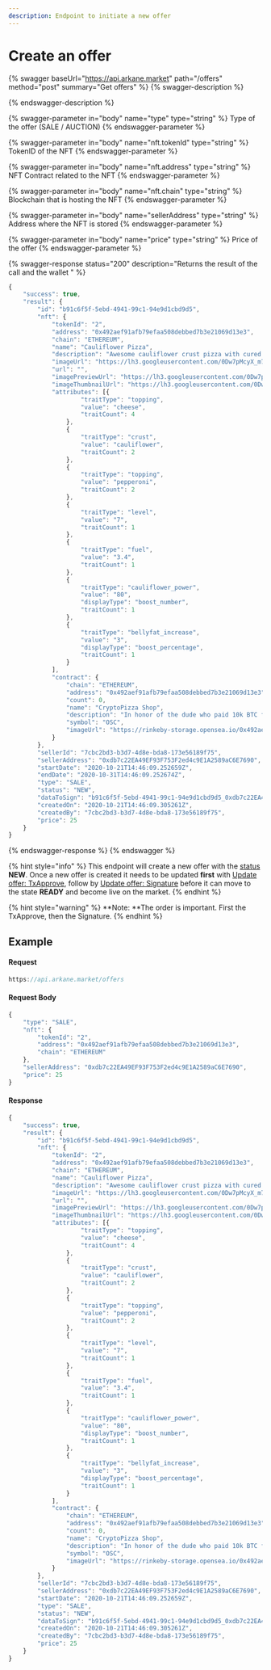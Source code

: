 ```yaml
---
description: Endpoint to initiate a new offer
---
```


# Create an offer

{% swagger baseUrl="https://api.arkane.market" path="/offers" method="post" summary="Get offers" %}
{% swagger-description %}

{% endswagger-description %}

{% swagger-parameter in="body" name="type" type="string" %}
Type of the offer (SALE / AUCTION)
{% endswagger-parameter %}

{% swagger-parameter in="body" name="nft.tokenId" type="string" %}
TokenID of the NFT
{% endswagger-parameter %}

{% swagger-parameter in="body" name="nft.address" type="string" %}
NFT Contract related to the NFT
{% endswagger-parameter %}

{% swagger-parameter in="body" name="nft.chain" type="string" %}
Blockchain that is hosting the NFT
{% endswagger-parameter %}

{% swagger-parameter in="body" name="sellerAddress" type="string" %}
Address where the NFT is stored
{% endswagger-parameter %}

{% swagger-parameter in="body" name="price" type="string" %}
Price of the offer
{% endswagger-parameter %}

{% swagger-response status="200" description="Returns the result of the call and the wallet " %}
```javascript
{
	"success": true,
	"result": {
		"id": "b91c6f5f-5ebd-4941-99c1-94e9d1cbd9d5",
		"nft": {
			"tokenId": "2",
			"address": "0x492aef91afb79efaa508debbed7b3e21069d13e3",
			"chain": "ETHEREUM",
			"name": "Cauliflower Pizza",
			"description": "Awesome cauliflower crust pizza with cured pepperoni. Found on a BBS in the early 80s.",
			"imageUrl": "https://lh3.googleusercontent.com/0Dw7pMcyX_m7T_6q3zzrvjmYMg-Matgg8c42DTGvviRDI8M7fa3Ot9siVfhzE0gqolLshVp2O6T3QdccmVblMurg7A",
			"url": "",
			"imagePreviewUrl": "https://lh3.googleusercontent.com/0Dw7pMcyX_m7T_6q3zzrvjmYMg-Matgg8c42DTGvviRDI8M7fa3Ot9siVfhzE0gqolLshVp2O6T3QdccmVblMurg7A=s250",
			"imageThumbnailUrl": "https://lh3.googleusercontent.com/0Dw7pMcyX_m7T_6q3zzrvjmYMg-Matgg8c42DTGvviRDI8M7fa3Ot9siVfhzE0gqolLshVp2O6T3QdccmVblMurg7A=s128",
			"attributes": [{
					"traitType": "topping",
					"value": "cheese",
					"traitCount": 4
				},
				{
					"traitType": "crust",
					"value": "cauliflower",
					"traitCount": 2
				},
				{
					"traitType": "topping",
					"value": "pepperoni",
					"traitCount": 2
				},
				{
					"traitType": "level",
					"value": "7",
					"traitCount": 1
				},
				{
					"traitType": "fuel",
					"value": "3.4",
					"traitCount": 1
				},
				{
					"traitType": "cauliflower_power",
					"value": "80",
					"displayType": "boost_number",
					"traitCount": 1
				},
				{
					"traitType": "bellyfat_increase",
					"value": "3",
					"displayType": "boost_percentage",
					"traitCount": 1
				}
			],
			"contract": {
				"chain": "ETHEREUM",
				"address": "0x492aef91afb79efaa508debbed7b3e21069d13e3",
				"count": 0,
				"name": "CryptoPizza Shop",
				"description": "In honor of the dude who paid 10k BTC for two large pizzas in 2010, I'm proud to announce the first ever CryptoPizza Shop! Collect these slices - more to be added soon, but these OG CryptoPizza Slices will go down in history!",
				"symbol": "OSC",
				"imageUrl": "https://rinkeby-storage.opensea.io/0x492aef91afb79efaa508debbed7b3e21069d13e3-1561429292.png"
			}
		},
		"sellerId": "7cbc2bd3-b3d7-4d8e-bda8-173e56189f75",
		"sellerAddress": "0xdb7c22EA49EF93F753F2ed4c9E1A2589aC6E7690",
		"startDate": "2020-10-21T14:46:09.252659Z",
		"endDate": "2020-10-31T14:46:09.252674Z",
		"type": "SALE",
		"status": "NEW",
		"dataToSign": "b91c6f5f-5ebd-4941-99c1-94e9d1cbd9d5_0xdb7c22EA49EF93F753F2ed4c9E1A2589aC6E7690_0xb06b3f1e824BD7eFC0BCe584cF6B772dC0Ff7C75_2",
		"createdOn": "2020-10-21T14:46:09.305261Z",
		"createdBy": "7cbc2bd3-b3d7-4d8e-bda8-173e56189f75",
		"price": 25
	}
}
```
{% endswagger-response %}
{% endswagger %}

{% hint style="info" %}
This endpoint will create a new offer with the [status](../../deep-dive-1/object-reference/status.md) **NEW**. Once a new offer is created it needs to be updated **first** with [Update offer: TxApprove](update-offer-txapprove/), follow by [Update offer: Signature](update-offer-signature.md) before it can move to the state **READY** and become live on the market.
{% endhint %}

{% hint style="warning" %}
**Note: **The order is important. First the TxApprove, then the Signature.&#x20;
{% endhint %}

## Example

#### Request

```javascript
https://api.arkane.market/offers
```

#### Request Body

```javascript
{
    "type": "SALE",
    "nft": {
        "tokenId": "2",
        "address": "0x492aef91afb79efaa508debbed7b3e21069d13e3",
        "chain": "ETHEREUM"
    },
    "sellerAddress": "0xdb7c22EA49EF93F753F2ed4c9E1A2589aC6E7690",
    "price": 25
}
```

#### Response

```javascript
{
	"success": true,
	"result": {
		"id": "b91c6f5f-5ebd-4941-99c1-94e9d1cbd9d5",
		"nft": {
			"tokenId": "2",
			"address": "0x492aef91afb79efaa508debbed7b3e21069d13e3",
			"chain": "ETHEREUM",
			"name": "Cauliflower Pizza",
			"description": "Awesome cauliflower crust pizza with cured pepperoni. Found on a BBS in the early 80s.",
			"imageUrl": "https://lh3.googleusercontent.com/0Dw7pMcyX_m7T_6q3zzrvjmYMg-Matgg8c42DTGvviRDI8M7fa3Ot9siVfhzE0gqolLshVp2O6T3QdccmVblMurg7A",
			"url": "",
			"imagePreviewUrl": "https://lh3.googleusercontent.com/0Dw7pMcyX_m7T_6q3zzrvjmYMg-Matgg8c42DTGvviRDI8M7fa3Ot9siVfhzE0gqolLshVp2O6T3QdccmVblMurg7A=s250",
			"imageThumbnailUrl": "https://lh3.googleusercontent.com/0Dw7pMcyX_m7T_6q3zzrvjmYMg-Matgg8c42DTGvviRDI8M7fa3Ot9siVfhzE0gqolLshVp2O6T3QdccmVblMurg7A=s128",
			"attributes": [{
					"traitType": "topping",
					"value": "cheese",
					"traitCount": 4
				},
				{
					"traitType": "crust",
					"value": "cauliflower",
					"traitCount": 2
				},
				{
					"traitType": "topping",
					"value": "pepperoni",
					"traitCount": 2
				},
				{
					"traitType": "level",
					"value": "7",
					"traitCount": 1
				},
				{
					"traitType": "fuel",
					"value": "3.4",
					"traitCount": 1
				},
				{
					"traitType": "cauliflower_power",
					"value": "80",
					"displayType": "boost_number",
					"traitCount": 1
				},
				{
					"traitType": "bellyfat_increase",
					"value": "3",
					"displayType": "boost_percentage",
					"traitCount": 1
				}
			],
			"contract": {
				"chain": "ETHEREUM",
				"address": "0x492aef91afb79efaa508debbed7b3e21069d13e3",
				"count": 0,
				"name": "CryptoPizza Shop",
				"description": "In honor of the dude who paid 10k BTC for two large pizzas in 2010, I'm proud to announce the first ever CryptoPizza Shop! Collect these slices - more to be added soon, but these OG CryptoPizza Slices will go down in history!",
				"symbol": "OSC",
				"imageUrl": "https://rinkeby-storage.opensea.io/0x492aef91afb79efaa508debbed7b3e21069d13e3-1561429292.png"
			}
		},
		"sellerId": "7cbc2bd3-b3d7-4d8e-bda8-173e56189f75",
		"sellerAddress": "0xdb7c22EA49EF93F753F2ed4c9E1A2589aC6E7690",
		"startDate": "2020-10-21T14:46:09.252659Z",
		"type": "SALE",
		"status": "NEW",
		"dataToSign": "b91c6f5f-5ebd-4941-99c1-94e9d1cbd9d5_0xdb7c22EA49EF93F753F2ed4c9E1A2589aC6E7690_0xb06b3f1e824BD7eFC0BCe584cF6B772dC0Ff7C75_2",
		"createdOn": "2020-10-21T14:46:09.305261Z",
		"createdBy": "7cbc2bd3-b3d7-4d8e-bda8-173e56189f75",
		"price": 25
	}
}
```
